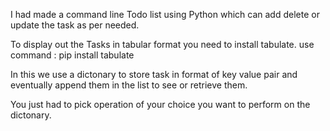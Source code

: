 
I had made a command line Todo list using Python which can add delete or update the task as per needed.

To display out the Tasks in tabular format you need to install tabulate.
     use command : pip install tabulate

In this we use a dictonary to store task in format of key value pair and eventually append them in the list to see or retrieve them.

You just had to pick operation of your choice you want to perform on the dictonary.


